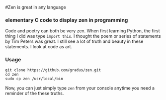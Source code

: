 #Zen is great in any language

### elementary C code to display zen in programming
 
Code and poetry can both be very zen.
When first learning Python, the first thing I did was type `import this`.
I thought the poem or series of statements by Tim Peters was great.
I still see a lot of truth and beauty in these statements.
I look at code as art.

### Usage

    git clone https://github.com/gradus/zen.git
    cd zen
    sudo cp zen /usr/local/bin
    
Now, you can just simply type `zen` from your console anytime you need a reminder of the these truths.
